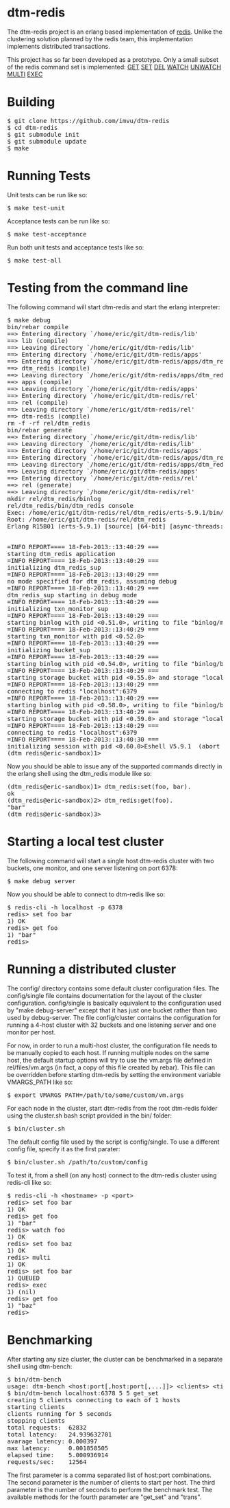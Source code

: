 dtm-redis
=========
The dtm-redis project is an erlang based implementation of [redis](https://github.com/antirez/redis). Unlike the clustering solution planned by the redis team, this implementation implements distributed transactions.

This project has so far been developed as a prototype. Only a small subset of the redis command set is implemented:
[GET](http://redis.io/commands/get)
[SET](http://redis.io/commands/set)
[DEL](http://redis.io/commands/del)
[WATCH](http://redis.io/commands/watch)
[UNWATCH](http://redis.io/commands/unwatch)
[MULTI](http://redis.io/commands/multi)
[EXEC](http://redis.io/commands/exec)

Building
========

<pre>
$ git clone https://github.com/imvu/dtm-redis
$ cd dtm-redis
$ git submodule init
$ git submodule update
$ make
</pre>

Running Tests
=============

Unit tests can be run like so:
<pre>
$ make test-unit
</pre>

Acceptance tests can be run like so:
<pre>
$ make test-acceptance
</pre>

Run both unit tests and acceptance tests like so:
<pre>
$ make test-all
</pre>

Testing from the command line
=============================

The following command will start dtm-redis and start the erlang interpreter:

<pre>
$ make debug
bin/rebar compile
==> Entering directory `/home/eric/git/dtm-redis/lib'
==> lib (compile)
==> Leaving directory `/home/eric/git/dtm-redis/lib'
==> Entering directory `/home/eric/git/dtm-redis/apps'
==> Entering directory `/home/eric/git/dtm-redis/apps/dtm_redis'
==> dtm_redis (compile)
==> Leaving directory `/home/eric/git/dtm-redis/apps/dtm_redis'
==> apps (compile)
==> Leaving directory `/home/eric/git/dtm-redis/apps'
==> Entering directory `/home/eric/git/dtm-redis/rel'
==> rel (compile)
==> Leaving directory `/home/eric/git/dtm-redis/rel'
==> dtm-redis (compile)
rm -f -rf rel/dtm_redis
bin/rebar generate
==> Entering directory `/home/eric/git/dtm-redis/lib'
==> Leaving directory `/home/eric/git/dtm-redis/lib'
==> Entering directory `/home/eric/git/dtm-redis/apps'
==> Entering directory `/home/eric/git/dtm-redis/apps/dtm_redis'
==> Leaving directory `/home/eric/git/dtm-redis/apps/dtm_redis'
==> Leaving directory `/home/eric/git/dtm-redis/apps'
==> Entering directory `/home/eric/git/dtm-redis/rel'
==> rel (generate)
==> Leaving directory `/home/eric/git/dtm-redis/rel'
mkdir rel/dtm_redis/binlog
rel/dtm_redis/bin/dtm_redis console
Exec: /home/eric/git/dtm-redis/rel/dtm_redis/erts-5.9.1/bin/erlexec -boot /home/eric/git/dtm-redis/rel/dtm_redis/releases/0.4/dtm_redis -mode embedded -config /home/eric/git/dtm-redis/rel/dtm_redis/releases/0.4/sys.config -args_file /home/eric/git/dtm-redis/rel/dtm_redis/releases/0.4/vm.args -- console
Root: /home/eric/git/dtm-redis/rel/dtm_redis
Erlang R15B01 (erts-5.9.1) [source] [64-bit] [async-threads:0] [kernel-poll:false]


=INFO REPORT==== 18-Feb-2013::13:40:29 ===
starting dtm_redis application
=INFO REPORT==== 18-Feb-2013::13:40:29 ===
initializing dtm_redis_sup
=INFO REPORT==== 18-Feb-2013::13:40:29 ===
no mode specified for dtm_redis, assuming debug
=INFO REPORT==== 18-Feb-2013::13:40:29 ===
dtm_redis_sup starting in debug mode
=INFO REPORT==== 18-Feb-2013::13:40:29 ===
initializing txn_monitor_sup
=INFO REPORT==== 18-Feb-2013::13:40:29 ===
starting binlog with pid <0.51.0>, writing to file "binlog/monitor.log"
=INFO REPORT==== 18-Feb-2013::13:40:29 ===
starting txn_monitor with pid <0.52.0>
=INFO REPORT==== 18-Feb-2013::13:40:29 ===
initializing bucket_sup
=INFO REPORT==== 18-Feb-2013::13:40:29 ===
starting binlog with pid <0.54.0>, writing to file "binlog/bucket0.log"
=INFO REPORT==== 18-Feb-2013::13:40:29 ===
starting storage bucket with pid <0.55.0> and storage "localhost":6379
=INFO REPORT==== 18-Feb-2013::13:40:29 ===
connecting to redis "localhost":6379
=INFO REPORT==== 18-Feb-2013::13:40:29 ===
starting binlog with pid <0.58.0>, writing to file "binlog/bucket1.log"
=INFO REPORT==== 18-Feb-2013::13:40:29 ===
starting storage bucket with pid <0.59.0> and storage "localhost":6379
=INFO REPORT==== 18-Feb-2013::13:40:29 ===
connecting to redis "localhost":6379
=INFO REPORT==== 18-Feb-2013::13:40:30 ===
initializing session with pid <0.60.0>Eshell V5.9.1  (abort with ^G)
(dtm_redis@eric-sandbox)1>
</pre>

Now you should be able to issue any of the supported commands directly in the erlang shell using the dtm_redis module like so:

<pre>
(dtm_redis@eric-sandbox)1> dtm_redis:set(foo, bar).
ok
(dtm_redis@eric-sandbox)2> dtm_redis:get(foo).
"bar"
(dtm_redis@eric-sandbox)3>
</pre>

Starting a local test cluster
=============================

The following command will start a single host dtm-redis cluster with two buckets, one monitor, and one server listening on port 6378:

<pre>
$ make debug_server
</pre>

Now you should be able to connect to dtm-redis like so:

<pre>
$ redis-cli -h localhost -p 6378
redis> set foo bar
1) OK
redis> get foo
1) "bar"
redis>
</pre>

Running a distributed cluster
=============================

The config/ directory contains some default cluster configuration files. The config/single file contains documentation for the layout of the cluster configuration. config/single is basically equivalent to the configuration used by "make debug-server" except that it has just one bucket rather than two used by debug-server. The file config/cluster contains the configuration for running a 4-host cluster with 32 buckets and one listening server and one monitor per host.

For now, in order to run a multi-host cluster, the configuration file needs to be manually copied to each host. If running multiple nodes on the same host, the default startup options will try to use the vm.args file defined in rel/files/vm.args (in fact, a copy of this file created by rebar). This file can be overridden before starting dtm-redis by setting the environment variable VMARGS_PATH like so:

<pre>
$ export VMARGS_PATH=/path/to/some/custom/vm.args
</pre>

For each node in the cluster, start dtm-redis from the root dtm-redis folder using the cluster.sh bash script provided in the bin/ folder:

<pre>
$ bin/cluster.sh
</pre>

The default config file used by the script is config/single. To use a different config file, specify it as the first parater:

<pre>
$ bin/cluster.sh /path/to/custom/config
</pre>

To test it, from a shell (on any host) connect to the dtm-redis cluster using redis-cli like so:

<pre>
$ redis-cli -h &lt;hostname&gt; -p &lt;port&gt;
redis> set foo bar
1) OK
redis> get foo
1) "bar"
redis> watch foo
1) OK
redis> set foo baz
1) OK
redis> multi
1) OK
redis> set foo bar
1) QUEUED
redis> exec
1) (nil)
redis> get foo
1) "baz"
redis>
</pre>

Benchmarking
============

After starting any size cluster, the cluster can be benchmarked in a separate shell using dtm-bench:

<pre>
$ bin/dtm-bench
usage: dtm-bench &lt;host:port[,host:port[,...]]&gt; &lt;clients&gt; &lt;time&gt; &lt;method&gt;
$ bin/dtm-bench localhost:6378 5 5 get_set
creating 5 clients connecting to each of 1 hosts
starting clients
clients running for 5 seconds
stopping clients
total requests:  62832
total latency:   24.939632701
avarage latency: 0.000397
max latency:     0.001858505
elapsed time:    5.000936914
requests/sec:    12564
</pre>

The first parameter is a comma separated list of host:port combinations.
The second parameter is the number of clients to start per host.
The third parameter is the number of seconds to perform the benchmark test.
The available methods for the fourth parameter are "get_set" and "trans".

